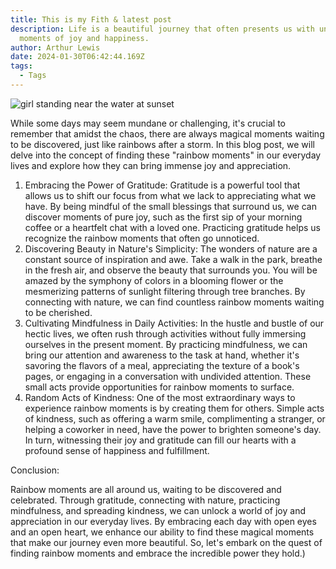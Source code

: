 ```yaml
---
title: This is my Fith & latest post
description: Life is a beautiful journey that often presents us with unexpected
  moments of joy and happiness.
author: Arthur Lewis
date: 2024-01-30T06:42:44.169Z
tags:
  - Tags
---
```

![girl standing near the water at sunset](https://cdn.pixabay.com/photo/2015/01/07/15/51/woman-591576_1280.jpg)

While some days may seem mundane or challenging, it's crucial to remember that amidst the chaos, there are always magical moments waiting to be discovered, just like rainbows after a storm. In this blog post, we will delve into the concept of finding these "rainbow moments" in our everyday lives and explore how they can bring immense joy and appreciation.

1. Embracing the Power of Gratitude: Gratitude is a powerful tool that allows us to shift our focus from what we lack to appreciating what we have. By being mindful of the small blessings that surround us, we can discover moments of pure joy, such as the first sip of your morning coffee or a heartfelt chat with a loved one. Practicing gratitude helps us recognize the rainbow moments that often go unnoticed.
2. Discovering Beauty in Nature's Simplicity: The wonders of nature are a constant source of inspiration and awe. Take a walk in the park, breathe in the fresh air, and observe the beauty that surrounds you. You will be amazed by the symphony of colors in a blooming flower or the mesmerizing patterns of sunlight filtering through tree branches. By connecting with nature, we can find countless rainbow moments waiting to be cherished.
3. Cultivating Mindfulness in Daily Activities: In the hustle and bustle of our hectic lives, we often rush through activities without fully immersing ourselves in the present moment. By practicing mindfulness, we can bring our attention and awareness to the task at hand, whether it's savoring the flavors of a meal, appreciating the texture of a book's pages, or engaging in a conversation with undivided attention. These small acts provide opportunities for rainbow moments to surface.
4. Random Acts of Kindness: One of the most extraordinary ways to experience rainbow moments is by creating them for others. Simple acts of kindness, such as offering a warm smile, complimenting a stranger, or helping a coworker in need, have the power to brighten someone's day. In turn, witnessing their joy and gratitude can fill our hearts with a profound sense of happiness and fulfillment.

Conclusion:

Rainbow moments are all around us, waiting to be discovered and celebrated. Through gratitude, connecting with nature, practicing mindfulness, and spreading kindness, we can unlock a world of joy and appreciation in our everyday lives. By embracing each day with open eyes and an open heart, we enhance our ability to find these magical moments that make our journey even more beautiful. So, let's embark on the quest of finding rainbow moments and embrace the incredible power they hold.)
